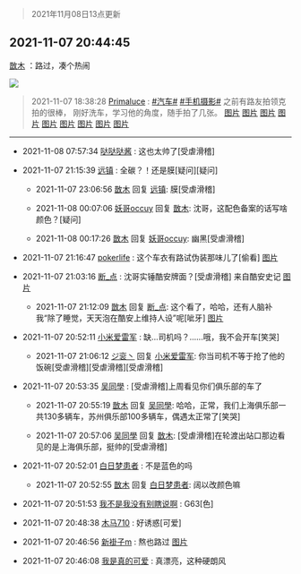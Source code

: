 > 2021年11月08日13点更新
<link rel="stylesheet" href="https://cdn.jsdelivr.net/gh/taotie6/sampleJSON@main/css/photo_show.css">
<meta name="referrer" content="no-referrer" />


 ## 2021-11-07 20:44:45 

 [㪚木](https://www.coolapk.com/feed/31297795?shareKey=MDY3NmQzMDMyNDY1NjE4N2QwMTc~) ：路过，凑个热闹 

<div class="album">
<img class="img-item" src="http://image.coolapk.com/feed/2021/1107/20/1081091_dc91d868_9084_8806@1179x1551.jpeg" />
</div>

> 2021-11-07 18:38:28 
> [Primaluce](https://www.coolapk.com/feed/31294915?shareKey=MWEzODY1MTgwMTk3NjE4N2QwMTc~) : <a class="feed-link-tag" href="/t/汽车?type=0">#汽车#</a> <a class="feed-link-tag" href="/t/手机摄影?type=0">#手机摄影#</a> 之前有路友拍领克拍的很棒， 刚好洗车，学习他的角度，随手拍了几张。 
[图片](http://image.coolapk.com/feed/2021/1107/18/1557649_1471_2532@2880x2880.jpg)
[图片](http://image.coolapk.com/feed/2021/1107/18/1557649_1472_5671@2880x2880.jpg)
[图片](http://image.coolapk.com/feed/2021/1107/18/1557649_1472_6153@2880x2880.jpg)
[图片](http://image.coolapk.com/feed/2021/1107/18/1557649_1471_8849@2880x2880.jpg)
[图片](http://image.coolapk.com/feed/2021/1107/18/1557649_1471_7558@2880x2880.jpg)
[图片](http://image.coolapk.com/feed/2021/1107/18/1557649_1472_6639@2880x2880.jpg)
[图片](http://image.coolapk.com/feed/2021/1107/18/1557649_1473_6768@2780x2780.jpg)
[图片](http://image.coolapk.com/feed/2021/1107/18/1557649_1474_0795@2880x2880.jpg)
[图片](http://image.coolapk.com/feed/2021/1107/18/1557649_1474_0524@2880x2880.jpg)

 ------- 

- 2021-11-08 07:57:34 [哒哒哒酱](uid=3456742) : 这也太帅了[受虐滑稽] 

- 2021-11-07 21:15:39 [远镇](uid=1471248) : 全碳？！还是膜[疑问][疑问] 

    - 2021-11-07 23:06:56 [㪚木](uid=1081091) 回复 [远镇](uid=1471248): 膜[受虐滑稽] 

    - 2021-11-08 00:07:06 [妖哥occuy](uid=1388591) 回复 [㪚木](uid=1081091): 沈哥，这配色备案的话写啥颜色？[疑问] 

    - 2021-11-08 00:17:26 [㪚木](uid=1081091) 回复 [妖哥occuy](uid=1388591): 幽黑[受虐滑稽] 

- 2021-11-07 21:16:47 [pokerlife](uid=575409) : 这个车衣有路试伪装那味儿了[偷看] [图片](http://image.coolapk.com/feed/2021/1107/21/575409_782db31c_1007_1119@908x511.jpeg)

- 2021-11-07 21:03:16 [断_点](uid=3301521) : 沈哥实锤酷安牌面？[受虐滑稽]
来自酷安史记 [图片](http://image.coolapk.com/feed/2021/1107/21/3301521_0195_8464@621x466.jpg)

    - 2021-11-07 21:12:09 [㪚木](uid=1081091) 回复 [断_点](uid=3301521): 这个看了，哈哈，还有人脑补我“除了睡觉，天天泡在酷安上维持人设”呢[呲牙] [图片](http://image.coolapk.com/feed/2021/1107/21/1081091_b6e73a3a_0728_3079@1080x3261.jpeg)

- 2021-11-07 20:52:11 [小米爱雷军](uid=614429) : 缺...司机吗？......哦，我不会开车[笑哭] 

    - 2021-11-07 21:06:12 [ジ衮丶](uid=494451) 回复 [小米爱雷军](uid=614429): 你当司机不等于抢了他的饭碗[受虐滑稽][受虐滑稽][受虐滑稽] 

- 2021-11-07 20:53:35 [吴同學](uid=1320218) : [受虐滑稽]上周看见你们俱乐部的车了 

    - 2021-11-07 20:55:19 [㪚木](uid=1081091) 回复 [吴同學](uid=1320218): 哈哈，正常，我们上海俱乐部一共130多辆车，苏州俱乐部100多辆车，偶遇太正常了[笑哭] 

    - 2021-11-07 20:57:06 [吴同學](uid=1320218) 回复 [㪚木](uid=1081091): [受虐滑稽]在轮渡出站口那边看见的是上海俱乐部，挺帅的[受虐滑稽] 

- 2021-11-07 20:52:01 [白日梦患者](uid=533502) : 不是蓝色的吗 

    - 2021-11-07 20:52:55 [㪚木](uid=1081091) 回复 [白日梦患者](uid=533502): 阔以改颜色嘛 

- 2021-11-07 20:51:53 [我不是我没有别瞎说啊](uid=2231912) : G63[色] 

- 2021-11-07 20:48:38 [木马710](uid=2281677) : 好诱惑[可爱] 

- 2021-11-07 20:46:56 [新褂子m](uid=913624) : 熬也路过 [图片](http://image.coolapk.com/feed/2021/0507/12/913624_c148f417_0625_2191@3325x2494.jpeg)

- 2021-11-07 20:46:08 [我是真的可爱](uid=731138) : 真漂亮，这种硬朗风 

